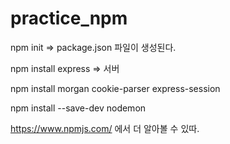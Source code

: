 # practice_npm
npm init => package.json 파일이 생성된다.

npm install express => 서버 

npm install morgan cookie-parser express-session

npm install --save-dev nodemon

https://www.npmjs.com/ 에서 더 알아볼 수 있따.